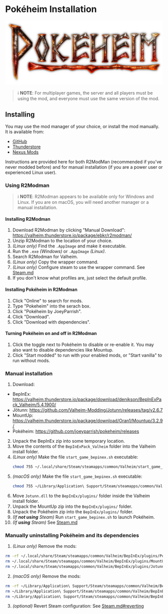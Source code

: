 # Pokéheim Installation

![Pokéheim Logo](Pokeheim/Assets/Logo.png)

> :information_source: **NOTE**: For multiplayer games, the server and all
> players must be using the mod, and everyone must use the same version of the
> mod.


## Installing

You may use the mod manager of your choice, or install the mod manually.  It is
available from:
 - [GitHub](https://github.com/joeyparrish/pokeheim/releases)
 - [Thunderstore](https://TODO)
 - [Nexus Mods](https://TODO)

Instructions are provided here for both R2ModMan (recommended if you've never
modded before) and for manual installation (if you are a power user or
experienced Linux user).


### Using R2Modman

> :information_source: **NOTE**: R2Modman appears to be available only for
> Windows and Linux.  If you are on macOS, you will need another manager or a
> manual installation.


#### Installing R2Modman

1. Download R2Modman by clicking "Manual Download":
   https://valheim.thunderstore.io/package/ebkr/r2modman/
2. Unzip R2Modman to the location of your choice.
3. _(Linux only)_ Find the `.AppImage` and make it executable.
4. Run the `.exe` _(Windows)_ or `.AppImage` _(Linux)_.
5. Search R2Modman for Valheim.
6. _(Linux only)_ Copy the wrapper command.
7. _(Linux only)_ Configure steam to use the wrapper command.
   See [Steam.md](https://github.com/joeyparrish/pokeheim/blob/main/docs/Steam.md)
8. If you don't know what profiles are, just select the default profile.


#### Installing Pokéheim in R2Modman

1. Click "Online" to search for mods.
2. Type "Pokeheim" into the serach box.
3. Click "Pokéheim by JoeyParrish".
4. Click "Download".
5. Click "Download with dependencies".


#### Turning Pokéheim on and off in R2Modman

1. Click the toggle next to Pokéheim to disable or re-enable it.  You may also
   want to disable dependencies like Mountup.
2. Click "Start modded" to run with your enabled mods, or "Start vanilla" to
   run without mods.


### Manual installation

1. Download:

 - BepInEx: https://valheim.thunderstore.io/package/download/denikson/BepInExPack_Valheim/5.4.1900/
 - Jötunn: https://github.com/Valheim-Modding/Jotunn/releases/tag/v2.6.7
 - MountUp: https://valheim.thunderstore.io/package/download/Oran1/Mountup/3.2.9/
 - Pokéheim: https://github.com/joeyparrish/pokeheim/releases

2. Unpack the BepInEx zip into some temporary location.
3. Move the contents of the `BepInExPack_Valheim` folder into the Valheim
   install folder.
4. _(Linux only)_ Make the file `start_game_bepinex.sh` executable:
   ```sh
   chmod 755 ~/.local/share/Steam/steamapps/common/Valheim/start_game_bepinex.sh
   ```
5. _(macOS only)_ Make the file `start_game_bepinex.sh` executable:
   ```sh
   chmod 755 ~/Library/Application\ Support/Steam/steamapps/common/Valheim/start_game_bepinex.sh
   ```
6. Move `Jotunn.dll` to the `BepInEx/plugins/` folder inside the Valheim
   install folder.
7. Unpack the MountUp zip into the `BepInEx/plugins/` folder.
8. Unpack the Pokéheim zip into the `BepInEx/plugins/` folder.
9. _(If **not using** Steam)_ Run `start_game_bepinex.sh` to launch Pokéheim.
10. _(If **using** Steam)_
   See [Steam.md](https://github.com/joeyparrish/pokeheim/blob/main/docs/Steam.md)


### Manually uninstalling Pokéheim and its dependencies

1. _(Linux only)_ Remove the mods:
  ```sh
  rm -rf ~/.local/share/Steam/steamapps/common/Valheim/BepInEx/plugins/Pokeheim/
  rm ~/.local/share/Steam/steamapps/common/Valheim/BepInEx/plugins/MountUp.dll
  rm ~/.local/share/Steam/steamapps/common/Valheim/BepInEx/plugins/Jotunn.dll
  ```
2. _(macOS only)_ Remove the mods:
  ```sh
  rm -rf ~/Library/Application\ Support/Steam/steamapps/common/Valheim/BepInEx/plugins/Pokeheim/
  rm ~/Library/Application\ Support/Steam/steamapps/common/Valheim/BepInEx/plugins/MountUp.dll
  rm ~/Library/Application\ Support/Steam/steamapps/common/Valheim/BepInEx/plugins/Jotunn.dll
  ```
3. _(optional)_ Revert Steam configuration:
   See [Steam.md#reverting](https://github.com/joeyparrish/pokeheim/blob/main/docs/Steam.md#reverting)
